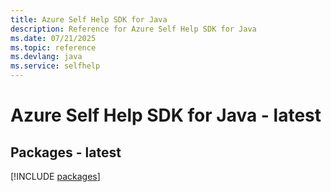 ```yaml
---
title: Azure Self Help SDK for Java
description: Reference for Azure Self Help SDK for Java
ms.date: 07/21/2025
ms.topic: reference
ms.devlang: java
ms.service: selfhelp
---
```

# Azure Self Help SDK for Java - latest
## Packages - latest
[!INCLUDE [packages](self-help-index.md)]